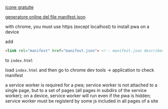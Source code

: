 [icone gratuite](https://www.iconfinder.com/search/?q=app&price=free)

[generatore online del file manifest.json](https://app-manifest.firebaseapp.com/)

with chrome, you must use https (except localhost) to install pwa on a device

add
```html
<link rel="manifest" href="manifest.json"> <!-- manifest.json describes the pwa -->
```
to `index.html`

load `index.html` and then go to chrome dev tools -> application to check manifest

a service worker is required for a pwa; service worker is not attached to a single page, but to a set of pages (all pages in subdirs of the service worker); on a device, service worker will run even if the pwa is hidden; service worker must be registerd by some js included in all pages of a site
